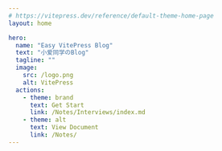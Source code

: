 ```yaml
---
# https://vitepress.dev/reference/default-theme-home-page
layout: home

hero:
  name: "Easy VitePress Blog"
  text: "小爱同学のBlog"
  tagline: ""
  image:
    src: /logo.png
    alt: VitePress
  actions:
    - theme: brand
      text: Get Start
      link: /Notes/Interviews/index.md
    - theme: alt
      text: View Document
      link: /Notes/
---
```

